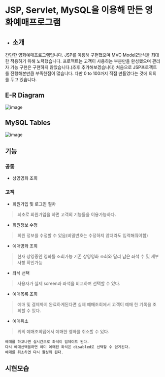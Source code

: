 # JSP, Servlet, MySQL을 이용해 만든 영화예매프로그램

+ ## 소개
간단한 영화예매프로그램입니다. JSP를 이용해 구현했으며 MVC Model2방식을 최대한 적용하기 위해 노력했습니다.
프로젝트는 고객이 사용하는 부분만을 완성했으며 관리자 기능 구현은 구현하지 않았습니다.(추후 추가해보겠습니다) 처음으로 JSP프로젝트를 진행해본만큼 부족한점이 많습니다. 다만  0 to 100까지 직접 만들었다는 것에 의의를 두고 있습니다.

## E-R Diagram
![image](https://user-images.githubusercontent.com/66772624/146421684-9f2eef7f-e9e3-4298-b23c-1243f723f380.png)

## MySQL Tables
![image](https://user-images.githubusercontent.com/66772624/146421541-b555adc2-e4df-47ff-a91b-cba9e9cc5fda.png)

## 기능

### 공통
+ 상영영화 조회

### 고객
+ 회원가입 및 로그인 절차
> 최초로 회원가입을 하면 고객의 기능들을 이용가능하다.
+ 회원정보 수정
> 회원 정보를 수정할 수 있음(비밀번호는 수정하지 않더라도 입력해줘야함)
+ 예매영화 조회
> 현재 상영중인 영화를 조회가능 기존 상영영화 조회와 달리 남은 좌석 수 및 세부사항 확인가능
+ 좌석 선택
> 사용자가 실제 screen과 좌석을 비교하며 선택할 수 있다.
+ 예매목록 조회
> 예매 및 결제까지 완료하게된다면 실제 예매조회에서 고객이 예매 한 기록을 조회할 수 있다.
+ 예매취소
> 위의 예매조회탭에서 예매한 영화를 취소할 수 있다.
``` 
예매를 하고나면 실시간으로 좌석이 업데이트 된다.
다시 예매선택을하면 이미 예매된 좌석은 disabled로 선택할 수 없게된다.
예매를 취소하면 다시 활성화 된다.
```
## 시현모습
